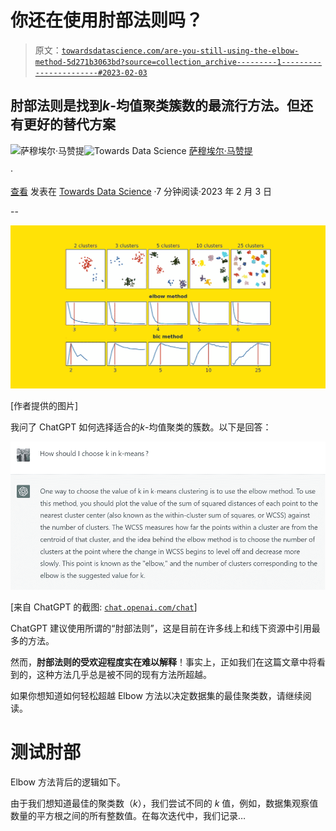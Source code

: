 # 你还在使用肘部法则吗？

> 原文：[`towardsdatascience.com/are-you-still-using-the-elbow-method-5d271b3063bd?source=collection_archive---------1-----------------------#2023-02-03`](https://towardsdatascience.com/are-you-still-using-the-elbow-method-5d271b3063bd?source=collection_archive---------1-----------------------#2023-02-03)

## 肘部法则是找到*k*-均值聚类簇数的最流行方法。但还有更好的替代方案

[](https://medium.com/@mazzanti.sam?source=post_page-----5d271b3063bd--------------------------------)![萨穆埃尔·马赞提](https://medium.com/@mazzanti.sam?source=post_page-----5d271b3063bd--------------------------------)[](https://towardsdatascience.com/?source=post_page-----5d271b3063bd--------------------------------)![Towards Data Science](https://towardsdatascience.com/?source=post_page-----5d271b3063bd--------------------------------) [萨穆埃尔·马赞提](https://medium.com/@mazzanti.sam?source=post_page-----5d271b3063bd--------------------------------)

·

[查看](https://medium.com/m/signin?actionUrl=https%3A%2F%2Fmedium.com%2F_%2Fsubscribe%2Fuser%2Fe16f3bb86e03&operation=register&redirect=https%3A%2F%2Ftowardsdatascience.com%2Fare-you-still-using-the-elbow-method-5d271b3063bd&user=Samuele+Mazzanti&userId=e16f3bb86e03&source=post_page-e16f3bb86e03----5d271b3063bd---------------------post_header-----------) 发表在 [Towards Data Science](https://towardsdatascience.com/?source=post_page-----5d271b3063bd--------------------------------) ·7 分钟阅读·2023 年 2 月 3 日[](https://medium.com/m/signin?actionUrl=https%3A%2F%2Fmedium.com%2F_%2Fvote%2Ftowards-data-science%2F5d271b3063bd&operation=register&redirect=https%3A%2F%2Ftowardsdatascience.com%2Fare-you-still-using-the-elbow-method-5d271b3063bd&user=Samuele+Mazzanti&userId=e16f3bb86e03&source=-----5d271b3063bd---------------------clap_footer-----------)

--

[](https://medium.com/m/signin?actionUrl=https%3A%2F%2Fmedium.com%2F_%2Fbookmark%2Fp%2F5d271b3063bd&operation=register&redirect=https%3A%2F%2Ftowardsdatascience.com%2Fare-you-still-using-the-elbow-method-5d271b3063bd&source=-----5d271b3063bd---------------------bookmark_footer-----------)![](img/fbbd66b6178605b4c0396fa820bbdeb2.png)

[作者提供的图片]

我问了 ChatGPT 如何选择适合的*k*-均值聚类的簇数。以下是回答：

![](img/d2ed1bb5798d85dd0b8771d5e9c3196f.png)

[来自 ChatGPT 的截图: [`chat.openai.com/chat`](https://chat.openai.com/chat)]

ChatGPT 建议使用所谓的“肘部法则”，这是目前在许多线上和线下资源中引用最多的方法。

然而，**肘部法则的受欢迎程度实在难以解释**！事实上，正如我们在这篇文章中将看到的，这种方法几乎总是被不同的现有方法所超越。

如果你想知道如何轻松超越 Elbow 方法以决定数据集的最佳聚类数，请继续阅读。

# 测试肘部

Elbow 方法背后的逻辑如下。

由于我们想知道最佳的聚类数（*k*），我们尝试不同的 *k* 值，例如，数据集观察值数量的平方根之间的所有整数值。在每次迭代中，我们记录…
